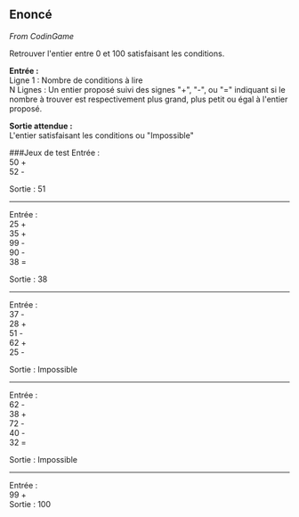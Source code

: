 ## Enoncé
_From CodinGame_

Retrouver l'entier entre 0 et 100 satisfaisant les conditions.

**Entrée :**  
Ligne 1 : Nombre de conditions à lire  
N Lignes : Un entier proposé suivi des signes "+", "-", ou "="
indiquant si le nombre à trouver est respectivement plus grand, plus petit ou égal à l'entier proposé.

**Sortie attendue :**  
L'entier satisfaisant les conditions ou "Impossible"


###Jeux de test
Entrée :  
50 +  
52 -  

Sortie : 51

---

Entrée :   
25 +  
35 +  
99 -  
90 -  
38 =  

Sortie : 38

---

Entrée :  
37 -  
28 +  
51 -  
62 +  
25 -  

Sortie : Impossible


---

Entrée :  
62 -  
38 +  
72 -  
40 -  
32 =  

Sortie : Impossible

---
Entrée :  
99 +  
Sortie : 100